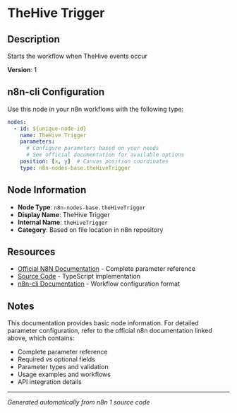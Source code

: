 # TheHive Trigger

## Description

Starts the workflow when TheHive events occur

**Version**: 1

## n8n-cli Configuration

Use this node in your n8n workflows with the following type:

```yaml
nodes:
  - id: ${unique-node-id}
    name: TheHive Trigger
    parameters:
      # Configure parameters based on your needs
      # See official documentation for available options
    position: [x, y]  # Canvas position coordinates
    type: n8n-nodes-base.theHiveTrigger
```

## Node Information

- **Node Type**: `n8n-nodes-base.theHiveTrigger`
- **Display Name**: TheHive Trigger
- **Internal Name**: `theHiveTrigger`
- **Category**: Based on file location in n8n repository

## Resources

- [Official N8N Documentation](https://docs.n8n.io/integrations/builtin/app-nodes/n8n-nodes-base.thehivetrigger/) - Complete parameter reference
- [Source Code](https://github.com/n8n-io/n8n/blob/master/packages/nodes-base/nodes/TheHive/TheHiveTrigger.node.ts) - TypeScript implementation
- [n8n-cli Documentation](https://github.com/edenreich/n8n-cli) - Workflow configuration format

## Notes

This documentation provides basic node information. For detailed parameter configuration, 
refer to the official n8n documentation linked above, which contains:

- Complete parameter reference
- Required vs optional fields
- Parameter types and validation
- Usage examples and workflows
- API integration details

---
*Generated automatically from n8n 1 source code*
